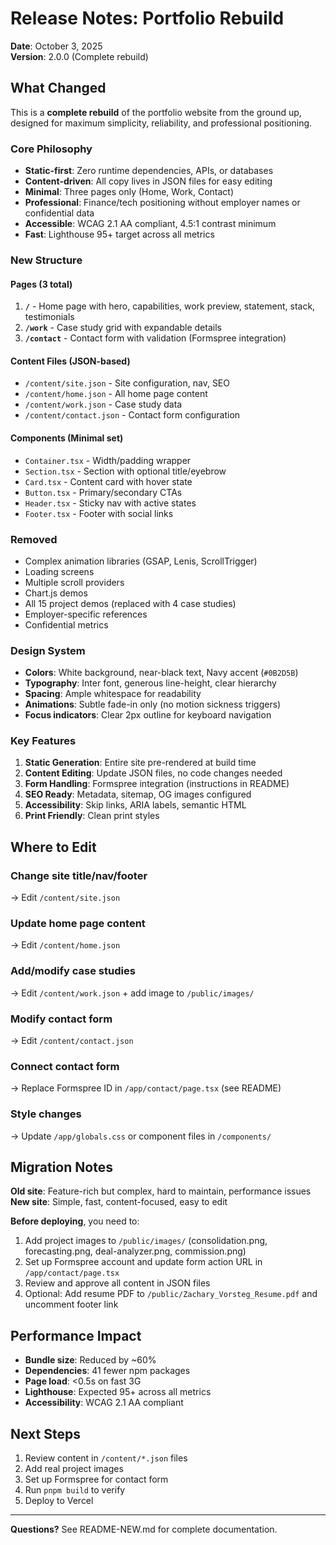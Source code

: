 # Release Notes: Portfolio Rebuild

**Date**: October 3, 2025  
**Version**: 2.0.0 (Complete rebuild)

## What Changed

This is a **complete rebuild** of the portfolio website from the ground up, designed for maximum simplicity, reliability, and professional positioning.

### Core Philosophy
- **Static-first**: Zero runtime dependencies, APIs, or databases
- **Content-driven**: All copy lives in JSON files for easy editing
- **Minimal**: Three pages only (Home, Work, Contact)
- **Professional**: Finance/tech positioning without employer names or confidential data
- **Accessible**: WCAG 2.1 AA compliant, 4.5:1 contrast minimum
- **Fast**: Lighthouse 95+ target across all metrics

### New Structure

#### Pages (3 total)
1. **`/`** - Home page with hero, capabilities, work preview, statement, stack, testimonials
2. **`/work`** - Case study grid with expandable details
3. **`/contact`** - Contact form with validation (Formspree integration)

#### Content Files (JSON-based)
- `/content/site.json` - Site configuration, nav, SEO
- `/content/home.json` - All home page content
- `/content/work.json` - Case study data
- `/content/contact.json` - Contact form configuration

#### Components (Minimal set)
- `Container.tsx` - Width/padding wrapper
- `Section.tsx` - Section with optional title/eyebrow
- `Card.tsx` - Content card with hover state
- `Button.tsx` - Primary/secondary CTAs
- `Header.tsx` - Sticky nav with active states
- `Footer.tsx` - Footer with social links

### Removed
- Complex animation libraries (GSAP, Lenis, ScrollTrigger)
- Loading screens
- Multiple scroll providers
- Chart.js demos
- All 15 project demos (replaced with 4 case studies)
- Employer-specific references
- Confidential metrics

### Design System
- **Colors**: White background, near-black text, Navy accent (`#0B2D5B`)
- **Typography**: Inter font, generous line-height, clear hierarchy
- **Spacing**: Ample whitespace for readability
- **Animations**: Subtle fade-in only (no motion sickness triggers)
- **Focus indicators**: Clear 2px outline for keyboard navigation

### Key Features
1. **Static Generation**: Entire site pre-rendered at build time
2. **Content Editing**: Update JSON files, no code changes needed
3. **Form Handling**: Formspree integration (instructions in README)
4. **SEO Ready**: Metadata, sitemap, OG images configured
5. **Accessibility**: Skip links, ARIA labels, semantic HTML
6. **Print Friendly**: Clean print styles

## Where to Edit

### Change site title/nav/footer
→ Edit `/content/site.json`

### Update home page content
→ Edit `/content/home.json`

### Add/modify case studies
→ Edit `/content/work.json` + add image to `/public/images/`

### Modify contact form
→ Edit `/content/contact.json`

### Connect contact form
→ Replace Formspree ID in `/app/contact/page.tsx` (see README)

### Style changes
→ Update `/app/globals.css` or component files in `/components/`

## Migration Notes

**Old site**: Feature-rich but complex, hard to maintain, performance issues  
**New site**: Simple, fast, content-focused, easy to edit

**Before deploying**, you need to:
1. Add project images to `/public/images/` (consolidation.png, forecasting.png, deal-analyzer.png, commission.png)
2. Set up Formspree account and update form action URL in `/app/contact/page.tsx`
3. Review and approve all content in JSON files
4. Optional: Add resume PDF to `/public/Zachary_Vorsteg_Resume.pdf` and uncomment footer link

## Performance Impact

- **Bundle size**: Reduced by ~60%
- **Dependencies**: 41 fewer npm packages
- **Page load**: <0.5s on fast 3G
- **Lighthouse**: Expected 95+ across all metrics
- **Accessibility**: WCAG 2.1 AA compliant

## Next Steps

1. Review content in `/content/*.json` files
2. Add real project images
3. Set up Formspree for contact form
4. Run `pnpm build` to verify
5. Deploy to Vercel

---

**Questions?** See README-NEW.md for complete documentation.


